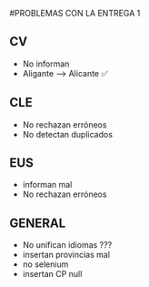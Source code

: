 ﻿#PROBLEMAS CON LA ENTREGA 1

## CV 
- No informan
- Aligante --> Alicante ✅

## CLE
- No rechazan erróneos
- No detectan duplicados

## EUS
- informan mal
- No rechazan erróneos

## GENERAL
- No unifican idiomas ???
- insertan provincias mal
- no selenium
- insertan CP null